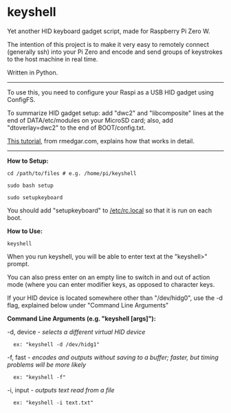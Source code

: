 # keyshell
Yet another HID keyboard gadget script, made for Raspberry Pi Zero W.

The intention of this project is to make it very easy to remotely connect (generally ssh) into your Pi Zero and encode and send groups of keystrokes to the host machine in real time.

Written in Python.

----

To use this, you need to configure your Raspi as a USB HID gadget using ConfigFS.

To summarize HID gadget setup: add "dwc2" and "libcomposite" lines at the end of DATA/etc/modules on your MicroSD card; also, add "dtoverlay=dwc2" to the end of BOOT/config.txt.


<a href="https://www.rmedgar.com/blog/using-rpi-zero-as-keyboard-setup-and-device-definition">This tutorial</a>, from rmedgar.com, explains how that works in detail.

----

**How to Setup:**

    cd /path/to/files # e.g. /home/pi/keyshell
    
    sudo bash setup
    
    sudo setupkeyboard
    

You should add "setupkeyboard" to <a href="https://www.raspberrypi.org/documentation/linux/usage/rc-local.md">/etc/rc.local</a> so that it is run on each boot.

**How to Use:**

    keyshell

When you run keyshell, you will be able to enter text at the "keyshell>" prompt.

You can also press enter on an empty line to switch in and out of action mode (where you can enter modifier keys, as opposed to character keys.

If your HID device is located somewhere other than "/dev/hidg0", use the -d flag, explained below under "Command Line Arguments"

<b>Command Line Arguments (e.g. "keyshell [args]"):</b>
  
  -d, device - <i>selects a different virtual HID device</i>
  
      ex: "keyshell -d /dev/hidg1"
  
  -f, fast - <i>encodes and outputs without saving to a buffer; faster, but timing problems will be more likely</i>
  
      ex: "keyshell -f"
      
  -i, input - <i>outputs text read from a file</i>
  
      ex: "keyshell -i text.txt"
